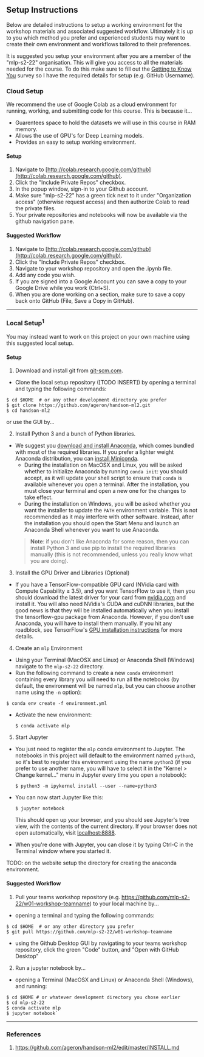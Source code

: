 ## Setup Instructions
Below are detailed instructions to setup a working environment for the workshop materials and associated suggested workflow. Ultimately it is up to you which method you prefer and experienced students may want to create their own environment and workflows tailored to their preferences.

It is suggested you setup your environment after you are a member of the "mlp-s2-22" organisation. This will give you access to all the materials needed for the course. To do this make sure to fill out the [Getting to Know You](example.com) survey so I have the required details for setup (e.g. GitHub Username).

### Cloud Setup
We recommend the use of Google Colab as a cloud environment for running, working, and submitting code for this course. This is because it...

- Guarentees space to hold the datasets we will use in this course in RAM memory.
- Allows the use of GPU's for Deep Learning models.
- Provides an easy to setup working environment.

#### Setup

1. Navigate to [http://colab.research.google.com/github](http://colab.research.google.com/github).
2. Click the "Include Private Repos" checkbox.
3. In the popup window, sign-in to your Github account.
4. Make sure "mlp-s2-22" has a green tick next to it under "Organization access" (otherwise request access) and then authorize Colab to read the private files.
5. Your private repositories and notebooks will now be available via the github navigation pane.

#### Suggested Workflow

1. Navigate to [http://colab.research.google.com/github](http://colab.research.google.com/github).
2. Click the "Include Private Repos" checkbox.
3. Navigate to your workshop repository and open the .ipynb file.
4. Add any code you wish. 
5. If you are signed into a Google Account you can save a copy to your Google Drive while you work (Ctrl+S).
6. When you are done working on a section, make sure to save a copy back onto GitHub (File, Save a Copy in GitHub).

---

### Local Setup<sup>1</sup>
You may instead want to work on this project on your own machine using this suggested local setup.

#### Setup

1. Download and install git from [git-scm.com](git-scm.com).
- Clone the local setup repository ([TODO INSERT]) by opening a terminal and typing the following commands:
```
$ cd $HOME  # or any other development directory you prefer
$ git clone https://github.com/ageron/handson-ml2.git
$ cd handson-ml2
```
or use the GUI by...

2. Install Python 3 and a bunch of Python libraries.
- We suggest you [download and install Anaconda](https://www.anaconda.com/distribution/), which comes bundled with most of the required libraries. If you prefer a lighter weight Anaconda distribution, you can [install Miniconda](https://docs.conda.io/en/latest/miniconda.html).
  - During the installation on MacOSX and Linux, you will be asked whether to initialize Anaconda by running `conda init`: you should accept, as it will update your shell script to ensure that `conda` is available whenever you open a terminal. After the installation, you must close your terminal and open a new one for the changes to take effect.
  - During the installation on Windows, you will be asked whether you want the installer to update the `PATH` environment variable. This is not recommended as it may interfere with other software. Instead, after the installation you should open the Start Menu and launch an Anaconda Shell whenever you want to use Anaconda.
  > **Note**: if you don't like Anaconda for some reason, then you can install Python 3 and use pip to install the required libraries manually (this is not recommended, unless you really know what you are doing).

3. Install the GPU Driver and Libraries (Optional)
- If you have a TensorFlow-compatible GPU card (NVidia card with Compute Capability ≥ 3.5), and you want TensorFlow to use it, then you should download the latest driver for your card from [nvidia.com](https://www.nvidia.com/Download/index.aspx?lang=en-us) and install it. You will also need NVidia's CUDA and cuDNN libraries, but the good news is that they will be installed automatically when you install the tensorflow-gpu package from Anaconda. However, if you don't use Anaconda, you will have to install them manually. If you hit any roadblock, see TensorFlow's [GPU installation instructions](https://tensorflow.org/install/gpu) for more details.

4. Create an `mlp` Environment 
- Using your Terminal (MacOSX and Linux) or Anaconda Shell (Windows) navigate to the `mlp-s2-22` directory.
- Run the following command to create a new `conda` environment containing every library you will need to run all the notebooks (by default, the environment will be named `mlp`, but you can choose another name using the `-n` option):
```
$ conda env create -f environment.yml
```

- Activate the new environment:
  ```
  $ conda activate mlp
  ```

5. Start Jupyter 
- You just need to register the `mlp` conda environment to Jupyter. The notebooks in this project will default to the environment named `python3`, so it's best to register this environment using the name `python3` (if you prefer to use another name, you will have to select it in the "Kernel > Change kernel..." menu in Jupyter every time you open a notebook):
  ```
  $ python3 -m ipykernel install --user --name=python3
  ```

- You can now start Jupyter like this:
  ```
  $ jupyter notebook
  ```

  This should open up your browser, and you should see Jupyter's tree view, with the contents of the current directory. If your browser does not open automatically, visit [localhost:8888](http://localhost:8888/tree).

- When you're done with Jupyter, you can close it by typing Ctrl-C in the Terminal window where you started it.

TODO: on the website setup the directory for creating the anaconda environment.

#### Suggested Workflow

1. Pull your teams workshop repository (e.g. https://github.com/mlp-s2-22/w01-workshop-teamname) to your local machine by... 

  - opening a terminal and typing the following commands:
  ```
  $ cd $HOME  # or any other directory you prefer
  $ git pull https://github.com/mlp-s2-22/w01-workshop-teamname
  ```
  - using the Github Desktop GUI by navigating to your teams workshop repository, click the green "Code" button, and "Open with GitHub Desktop"

2. Run a jupyter notebook by...
  - opening a Terminal (MacOSX and Linux) or Anaconda Shell (Windows), and running:
  ```
  $ cd $HOME # or whatever development directory you chose earlier
  $ cd mlp-s2-22
  $ conda activate mlp
  $ jupyter notebook`
  ```
---
### References 
1. https://github.com/ageron/handson-ml2/edit/master/INSTALL.md